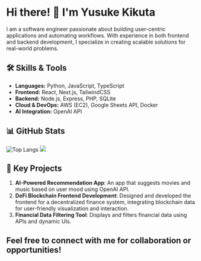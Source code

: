 # Hi there! 👋 I'm Yusuke Kikuta

I am a software engineer passionate about building user-centric applications and automating workflows. With experience in both frontend and backend development, I specialize in creating scalable solutions for real-world problems.

## 🛠️ Skills & Tools
- **Languages:** Python, JavaScript, TypeScript
- **Frontend:** React, Next.js, TailwindCSS
- **Backend:** Node.js, Express, PHP, SQLite
- **Cloud & DevOps:** AWS (EC2), Google Sheets API, Docker
- **AI Integration:** OpenAI API

## 📊 GitHub Stats
![Top Langs](https://github-readme-stats.vercel.app/api/top-langs/?username=yusukekikuta0509&layout=compact)
![](http://github-profile-summary-cards.vercel.app/api/cards/profile-details?username=yusukekikuta0509&theme=github)

## 🌟 Key Projects
1. **AI-Powered Recommendation App**: An app that suggests movies and music based on user mood using OpenAI API.
2. **DeFi Blockchain Frontend Development**: Designed and developed the frontend for a decentralized finance system, integrating blockchain data for user-friendly visualization and interaction.
3. **Financial Data Filtering Tool**: Displays and filters financial data using APIs and dynamic UIs.

## Feel free to connect with me for collaboration or opportunities!
